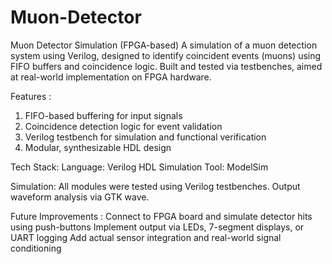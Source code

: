 # Muon-Detector
Muon Detector Simulation (FPGA-based)
A simulation of a muon detection system using Verilog, designed to identify coincident events (muons) using FIFO buffers and coincidence logic. Built and tested via testbenches, aimed at real-world implementation on FPGA hardware.

 Features :
1) FIFO-based buffering for input signals
2) Coincidence detection logic for event validation
3) Verilog testbench for simulation and functional verification
4) Modular, synthesizable HDL design


Tech Stack:
Language: Verilog HDL
Simulation Tool: ModelSim

Simulation:
All modules were tested using Verilog testbenches.
Output waveform analysis via GTK wave.

Future Improvements : 
Connect to FPGA board and simulate detector hits using push-buttons
Implement output via LEDs, 7-segment displays, or UART logging
Add actual sensor integration and real-world signal conditioning

 
